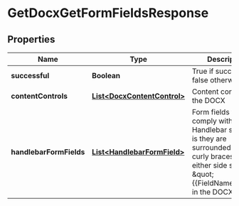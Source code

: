 
# GetDocxGetFormFieldsResponse

## Properties
Name | Type | Description | Notes
------------ | ------------- | ------------- | -------------
**successful** | **Boolean** | True if successful, false otherwise |  [optional]
**contentControls** | [**List&lt;DocxContentControl&gt;**](DocxContentControl.md) | Content controls in the DOCX |  [optional]
**handlebarFormFields** | [**List&lt;HandlebarFormField&gt;**](HandlebarFormField.md) | Form fields that comply with the Handlebar style, that is they are surrounded by two curly braces on either side such as \&quot;{{FieldName}}\&quot;, in the DOCX |  [optional]



